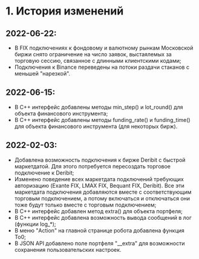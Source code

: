 # 1. История изменений

## 2022-06-22:
- В FIX подключениях к фондовому и валютному рынкам Московской биржи снято ограничение на число заявок, выстаялемых за торговую сессию, связанное с длинными клиентскими кодами;
- Подключения к Binance переведены на потоки раздачи стаканов с меньшей "нарезкой".
## 2022-06-15:
- В C++ интерфейс добавлены методы min_step() и lot_round() для объекта финансового инструмента;
- В C++ интерфейс добавлены методы funding_rate() и funding_time() для объекта финансового инструмента (для некоторых бирж).
## 2022-02-03:
- Добавлена возможность подключения к бирже Deribit с быстрой маркетдатой. Для этого потребуется пересоздать торговое подключение к Deribit;
- Изменено поведение всех маркетдата подключений требующих авторизацию (Exante FIX, LMAX FIX, Bequant FIX, Deribit). Все эти маркетдата подключения добавляются вместе с соответствующим торговым подключением, а потому включаться и отключаться они тоже будут только вместе с торговым подключением;
- В C++ интерфейс добавлен метод extra() для объекта портфеля;
- В C++ интерфейс добавлена возможность вывода сообщений в лог (функции log_*);
- В меню "Action" на главной странице робота добавлена функция To0;
- В JSON API добавлено поле портфеля "__extra" для возможности сохранения пользовательских настроек.